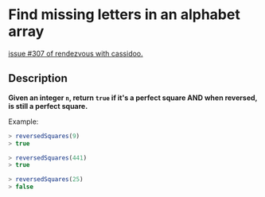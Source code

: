 # Find missing letters in an alphabet array

[issue #307 of rendezvous with cassidoo.](https://buttondown.email/cassidoo/archive/2447/)

## Description

**Given an integer `n`, return `true` if it's a perfect square AND when reversed, is still a perfect square.**

Example:

```ts
> reversedSquares(9)
> true

> reversedSquares(441)
> true

> reversedSquares(25)
> false
```
